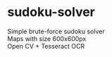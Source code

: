 # sudoku-solver

Simple brute-force sudoku solver <br />
Maps with size 600x600px <br />
Open CV + Tesseract OCR
